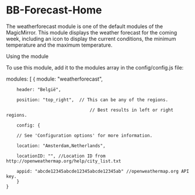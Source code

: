 # BB-Forecast-Home

The weatherforecast module is one of the default modules of the MagicMirror. This module displays the weather forecast for the coming week, including an icon to display the current conditions, the minimum temperature and the maximum temperature.

Using the module

To use this module, add it to the modules array in the config/config.js file:

modules: [
	{
		module: "weatherforecast",
		
		header: "België",
		
		position: "top_right",	// This can be any of the regions.
		
									// Best results in left or right regions.
		
		config: {
		
		// See 'Configuration options' for more information.
		
		location: "Amsterdam,Netherlands",
		
		locationID: "", //Location ID from http://openweathermap.org/help/city_list.txt
		
		appid: "abcde12345abcde12345abcde12345ab" //openweathermap.org API key.
		}
	}
